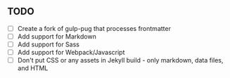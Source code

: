 TODO
---

- [ ] Create a fork of gulp-pug that processes frontmatter
- [ ] Add support for Markdown
- [ ] Add support for Sass
- [ ] Add support for Webpack/Javascript
- [ ] Don't put CSS or any assets in Jekyll build - only markdown, data files, and HTML
